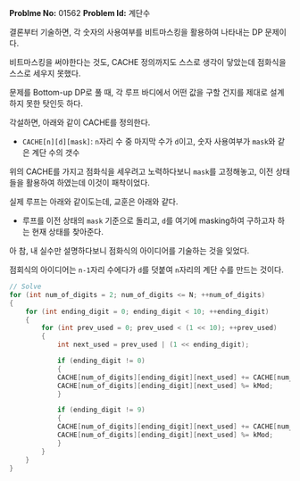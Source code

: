**Problme No:** 01562
**Problem Id:** 계단수


결론부터 기술하면, 각 숫자의 사용여부를 비트마스킹을 활용하여 나타내는 DP 문제이다.


비트마스킹을 써야한다는 것도, CACHE 정의까지도 스스로 생각이 닿았는데 점화식을 스스로 세우지 못했다.


문제를 Bottom-up DP로 풀 때, 각 루프 바디에서 어떤 값을 구할 건지를 제대로 설계하지 못한 탓인듯 하다.


각설하면, 아래와 같이 CACHE를 정의한다.


- `CACHE[n][d][mask]`: `n`자리 수 중 마지막 수가 `d`이고, 숫자 사용여부가 `mask`와 같은 계단 수의 갯수


위의 CACHE를 가지고 점화식을 세우려고 노력하다보니 `mask`를 고정해놓고, 이전 상태들을 활용하여 하였는데 이것이 패착이었다.


실제 루프는 아래와 같이도는데, 교훈은 아래와 같다.


- 루프를 이전 상태의 `mask` 기준으로 돌리고, `d`를 여기에 masking하여 구하고자 하는 현재 상태를 찾아준다.

아 참, 내 실수만 설명하다보니 점화식의 아이디어를 기술하는 것을 잊었다.

점회식의 아이디어는 `n-1`자리 수에다가 `d`를 덧붙여 `n`자리의 계단 수를 만드는 것이다.


```c++
// Solve
for (int num_of_digits = 2; num_of_digits <= N; ++num_of_digits)
{
    for (int ending_digit = 0; ending_digit < 10; ++ending_digit)
    {
        for (int prev_used = 0; prev_used < (1 << 10); ++prev_used)
        {
            int next_used = prev_used | (1 << ending_digit);

            if (ending_digit != 0)
            {
            CACHE[num_of_digits][ending_digit][next_used] += CACHE[num_of_digits - 1][ending_digit - 1][prev_used];
            CACHE[num_of_digits][ending_digit][next_used] %= kMod;
            }

            if (ending_digit != 9)
            {
            CACHE[num_of_digits][ending_digit][next_used] += CACHE[num_of_digits - 1][ending_digit + 1][prev_used];
            CACHE[num_of_digits][ending_digit][next_used] %= kMod;
            }
        }
    }
}

```
